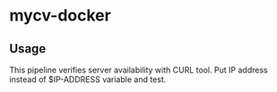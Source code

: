 # mycv-docker



## Usage

This pipeline verifies server availability with CURL tool.
Put IP address instead of $IP-ADDRESS variable and test.
